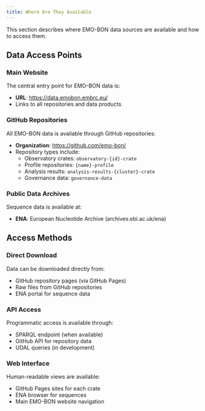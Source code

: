 ```yaml
---
title: Where Are They Available
---
```


This section describes where EMO-BON data sources are available and how to access them.

## Data Access Points

### Main Website

The central entry point for EMO-BON data is:
- **URL**: https://data.emobon.embrc.eu/
- Links to all repositories and data products

### GitHub Repositories

All EMO-BON data is available through GitHub repositories:

- **Organization**: https://github.com/emo-bon/
- Repository types include:
  - Observatory crates: `observatory-{id}-crate`
  - Profile repositories: `{name}-profile`
  - Analysis results: `analysis-results-{cluster}-crate`
  - Governance data: `governance-data`

### Public Data Archives

Sequence data is available at:
- **ENA**: European Nucleotide Archive (archives.ebi.ac.uk/ena)

## Access Methods

### Direct Download

Data can be downloaded directly from:
- GitHub repository pages (via GitHub Pages)
- Raw files from GitHub repositories
- ENA portal for sequence data

### API Access

Programmatic access is available through:
- SPARQL endpoint (when available)
- GitHub API for repository data
- UDAL queries (in development)

### Web Interface

Human-readable views are available:
- GitHub Pages sites for each crate
- ENA browser for sequences
- Main EMO-BON website navigation
